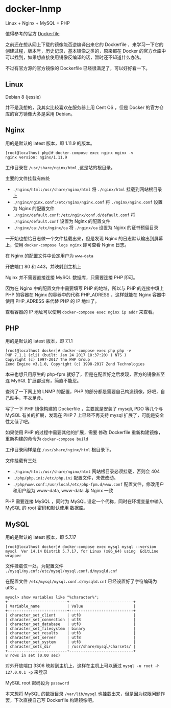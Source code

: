 # docker-lnmp

Linux + Nginx + MySQL + PHP

值得参考的官方 [Dockerfile](https://github.com/docker-library/docs)

之前还在想从网上下载的镜像能否逆编译出来它的 Dockerfile ，来学习一下它的创建过程，版本号，历史记录，基本镜像之类的，原来都在 Docker 的官方仓库中可以找到，如果想直接使用镜像反编译的话，暂时还不知道什么办法。

不过有官方源的官方镜像的 Dockerfile 已经很满足了，可以好好看一下。

## Linux

Debian 8 (jessie) 

并不是我想的，我其实比较喜欢在服务器上用 Cent OS ，但是 Docker 的官方仓库的官方镜像大多是采用 Debian。

## Nginx

用的是默认的 latest 版本，即 1.11.9 的版本。

```
[root@localhost php]# docker-compose exec nginx nginx -v
nginx version: nginx/1.11.9
```

工作目录在 `/usr/share/nginx/html` ,这是站的根目录。

主要的文件挂载有四处

- `./nginx/html:/usr/share/nginx/html` 将 `./nginx/html` 挂载到网站根目录上
- `./nginx/nginx.conf:/etc/nginx/nginx.conf` 将 `./nginx/nginx.conf` 设置为 Nginx 的配置文件
- `./nginx/default.conf:/etc/nginx/conf.d/default.conf` 将 `./nginx/default.conf` 设置为 Nginx 的配置文件
- `./nginx/ca:/etc/nginx/ca` 将 `./nginx/ca` 设置为 Nginx 的证书预留目录

一开始也想给日志做一个文件挂载出来，但是发现 Nginx 的日志默认输出到屏幕上，使用 `docker-compose logs nginx` 即可查看 Nginx 日志。

在 Nginx 的配置文件中设定用户为 `www-data`

开放端口 80 和 443，并映射到主机上

Nginx 并不需要直接连接 MySQL 数据库，只需要连接 PHP 即可。

因为在 Nginx 中的配置文件中需要填写 PHP 的地址，所以与 PHP 的连接中填上 PHP 的容器在 Nginx 的容器中的代称 PHP_ADRESS ，这样就能在 Nginx 容器中使用 PHP_ADRESS 来代替 PHP 的 IP 地址了。

查看容器的 IP 地址可以使用 `docker-compose exec nginx ip addr` 来查看。

## PHP

用的是默认的 latest 版本，即 7.1.1 

```
[root@localhost docker]# docker-compose exec php php -v
PHP 7.1.1 (cli) (built: Jan 24 2017 18:37:20) ( NTS )
Copyright (c) 1997-2017 The PHP Group
Zend Engine v3.1.0, Copyright (c) 1998-2017 Zend Technologies
```

本来也想只用原生的 php-fpm 就好了，但是在配置好之后发现，官方的镜像甚至连 MySQL 扩展都没有，简直不能忍。

查询了一下网上的 LNMP 的配置，PHP 的部分都是需要自己构造镜像，好吧，自己动手，丰衣足食。

写了一下 PHP 镜像构建的 Dockerfile ，主要就是安装了 mysqli, PDO 等几个与 MySQL 有关的扩展，发现在 PHP 7 上已经不再支持 mysql 扩展了，可能是安全性太低了吧。

如果使用 PHP 的过程中需要其他的扩展，需要 修改 Dockerfile 重新构建镜像，重新构建的命令为 `docker-compose build`

工作目录同样是在 `/usr/share/nginx/html` 根目录下。

文件挂载有三处

- `./nginx/html:/usr/share/nginx/html` 网站根目录必须挂载，否则会 404 
- `./php/php.ini:/etc/php.ini` 配置文件，未做改动。
- `./php/www.conf:/usr/local/etc/php-fpm.d/www.conf` 配置文件，修改用户和用户组为 www-data, www-data 与 Nginx 一致

PHP 需要连接 MySQL ，同时为 MySQL 设定一个代称，同时在环境变量中输入 MySQL 的 root 密码和默认使用 数据库。
  
## MySQL

用的是默认的 latest 版本，即 5.7.17 

```
[root@localhost docker]# docker-compose exec mysql mysql --version
mysql  Ver 14.14 Distrib 5.7.17, for Linux (x86_64) using  EditLine wrapper
```

文件挂载仅一处，为配置文件 `./mysql/my.cnf:/etc/mysql/mysql.conf.d/mysqld.cnf`

在配置文件 `/etc/mysql/mysql.conf.d/mysqld.cnf` 已经设置好了字符编码为 utf8 。

```
mysql> show variables like "%character%";
+--------------------------+----------------------------+
| Variable_name            | Value                      |
+--------------------------+----------------------------+
| character_set_client     | utf8                       |
| character_set_connection | utf8                       |
| character_set_database   | utf8                       |
| character_set_filesystem | binary                     |
| character_set_results    | utf8                       |
| character_set_server     | utf8                       |
| character_set_system     | utf8                       |
| character_sets_dir       | /usr/share/mysql/charsets/ |
+--------------------------+----------------------------+
8 rows in set (0.00 sec)

```

对外开放端口 3306 映射到主机上，这样在主机上可以通过 `mysql -u root -h 127.0.0.1 -p` 来登录

MySQL root 密码设为 `password` 

本来想将 MySQL 的数据目录 `/var/lib/mysql` 也挂载出来，但是因为权限问题作罢，下次直接自己写 Dockerfile 构建镜像吧。
